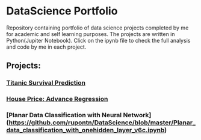 # DataScience Portfolio

Repository containing portfolio of data science projects completed by me for academic and self learning purposes. The projects are written in Python(Jupiter Notebook). Click on the ipynb file to check the full analysis and code by me in each project. 

## Projects:

### [Titanic Survival Prediction](https://github.com/rupontn/DataScience/blob/master/Titanic%20Survival%20Prediction%205.ipynb)




### [House Price: Advance Regression](https://github.com/rupontn/DataScience/blob/master/House%20Price_%20Advance%20Regression%20Technique.ipynb)


### [Planar Data Classification with Neural Network] (https://github.com/rupontn/DataScience/blob/master/Planar_data_classification_with_onehidden_layer_v6c.ipynb)
